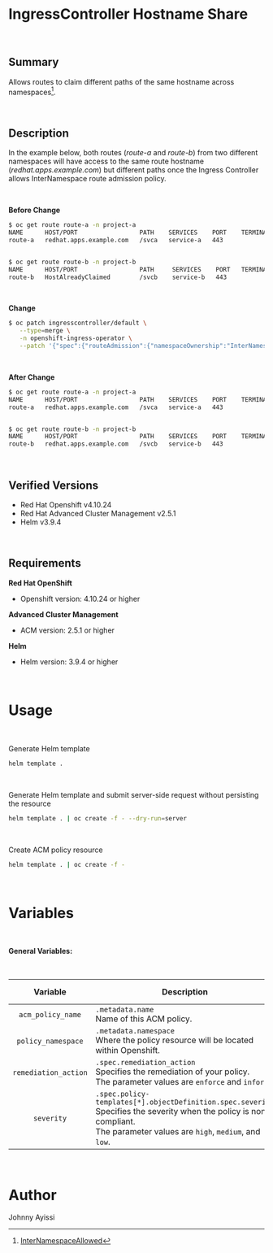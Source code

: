 IngressController Hostname Share
================================

<br />

Summary
-------

Allows routes to claim different paths of the same hostname across namespaces[^1].

[^1]: [InterNamespaceAllowed](https://access.redhat.com/documentation/en-us/openshift_container_platform/4.10/html/networking/configuring-ingress#nw-route-admission-policy_configuring-ingress)

<br />

Description
-----------

In the example below, both routes (_route-a_ and _route-b_) from two different namespaces will have access to the same route hostname (_redhat.apps.example.com_) but different paths once the Ingress Controller allows InterNamespace route admission policy.

<br />

**Before Change**
```bash
$ oc get route route-a -n project-a
NAME      HOST/PORT                 PATH    SERVICES    PORT    TERMINATION   WILDCARD
route-a   redhat.apps.example.com   /svca   service-a   443                   None


$ oc get route route-b -n project-b
NAME      HOST/PORT                 PATH     SERVICES    PORT   TERMINATION   WILDCARD
route-b   HostAlreadyClaimed        /svcb    service-b   443                  None
```

<br />

**Change**
```bash
$ oc patch ingresscontroller/default \
   --type=merge \
   -n openshift-ingress-operator \
   --patch '{"spec":{"routeAdmission":{"namespaceOwnership":"InterNamespaceAllowed"}}}'
```

<br />

**After Change**
```bash
$ oc get route route-a -n project-a 
NAME      HOST/PORT                 PATH    SERVICES    PORT    TERMINATION   WILDCARD
route-a   redhat.apps.example.com   /svca   service-a   443                   None


$ oc get route route-b -n project-b
NAME      HOST/PORT                 PATH    SERVICES    PORT    TERMINATION   WILDCARD
route-b   redhat.apps.example.com   /svcb   service-b   443                   None
```

<br />

Verified Versions
-----------------

* Red Hat Openshift v4.10.24
* Red Hat Advanced Cluster Management v2.5.1
* Helm v3.9.4

<br />

Requirements
------------

**Red Hat OpenShift**
* Openshift version: 4.10.24 or higher

**Advanced Cluster Management**
* ACM version: 2.5.1 or higher

**Helm**
* Helm version: 3.9.4 or higher

<br />

Usage
=====

<br />

Generate Helm template

```bash
helm template .
```

<br />


Generate Helm template and submit server-side request without persisting the resource

```bash
helm template . | oc create -f - --dry-run=server
```

<br />

Create ACM policy resource

```bash
helm template . | oc create -f -
```

<br />

Variables
=========

<br />

**General Variables:**

<br />

Variable | Description | Required | Data Type | Default Value |
:------: | ----------- | :------: | :-------: | :-----------: |
`acm_policy_name` | `.metadata.name`<br>Name of this ACM policy. | yes | string |
`policy_namespace` | `.metadata.namespace`<br>Where the policy resource will be located within Openshift. | yes | string | default |
`remediation_action` | `.spec.remediation_action`<br>Specifies the remediation of your policy.<br>The parameter values are `enforce` and `inform`. | no | string | inform |
`severity` | `.spec.policy-templates[*].objectDefinition.spec.severity`<br>Specifies the severity when the policy is non-compliant.<br>The parameter values are `high`, `medium`, and `low`. | no | string | low |

<br />


Author
======

Johnny Ayissi
